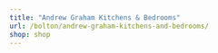 ```yaml
---
title: "Andrew Graham Kitchens & Bedrooms"
url: /bolton/andrew-graham-kitchens-and-bedrooms/
shop: shop
---
```

